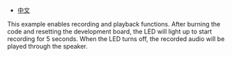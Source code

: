 - [中文](https://github.com/DFRobot/DFR1154_Examples/blob/master/5.2%20Recording%20%26%20Playback/README_CN.md)

This example enables recording and playback functions. After burning the code and resetting the development board, the LED will light up to start recording for 5 seconds. When the LED turns off, the recorded audio will be played through the speaker.
